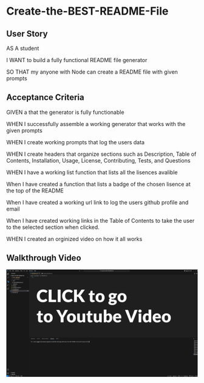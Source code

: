 # Create-the-BEST-README-File

## User Story

AS A student

I WANT to build a fully functional README file generator

SO THAT my anyone with Node can create a README file with given prompts

## Acceptance Criteria

GIVEN a that the generator is fully functionable

WHEN I successfully assemble a working generator that works with the given prompts

WHEN I create working prompts that log the users data

WHEN I create headers that organize sections such as Description, Table of Contents, Installation, Usage, License, Contributing, Tests, and Questions

WHEN I have a working list function that lists all the lisences avalible

When I have created a function that lists a badge of the chosen lisence at the top of the README

When I have created a working url link to log the users github profile and email

When I have created working links in the Table of Contents to take the user to the selected section when clicked.

WHEN I created an orginized video on how it all works

## Walkthrough Video

[![Video](<./assets/images/Screenshot (1170).jpg>)](https://www.youtube.com/watch?v=_4P9iIY-pA0)
